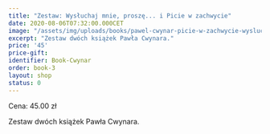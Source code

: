 ```yaml
---
title: "Zestaw: Wysłuchaj mnie, proszę... i Picie w zachwycie"
date: 2020-08-06T07:32:00.000CET
image: "/assets/img/uploads/books/pawel-cwynar-picie-w-zachwycie-wysluchaj-mnie-prosze.jpg"
excerpt: "Zestaw dwóch książek Pawła Cwynara."
price: '45' 
price-gift: 
identifier: Book-Cwynar
order: book-3
layout: shop
status: 0
---
```


Cena: 45.00 zł  

Zestaw dwóch książek Pawła Cwynara.
